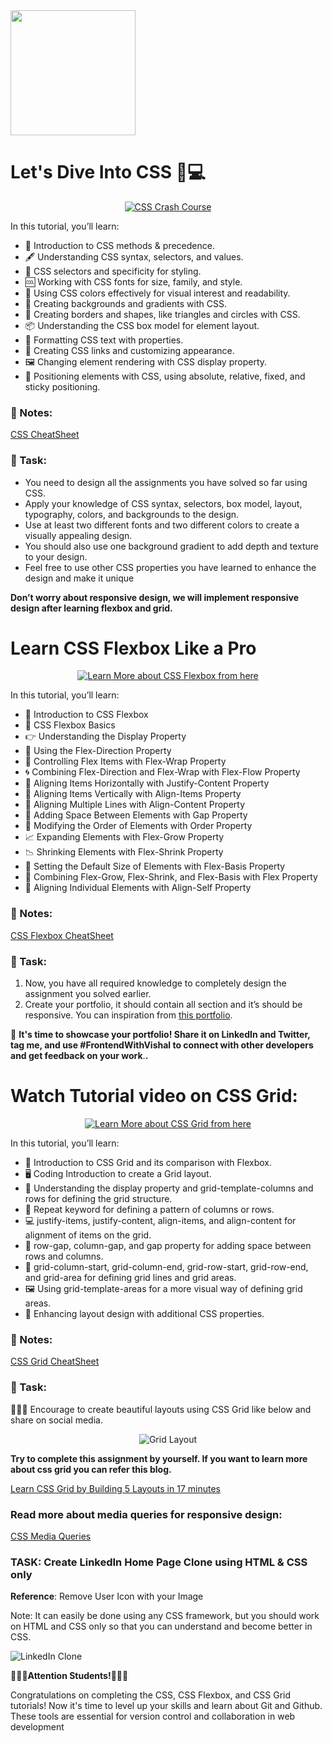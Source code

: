 <img src="https://github.com/Vishal-raj-1/Frontend-Development-Essentials/blob/main/Assets/Icons/css.png" width="200px" />

# Let's Dive Into CSS 🎨💻

<div align="center">
  <a href="https://youtu.be/Qu0dbQxm6II" >
    <img src="http://img.youtube.com/vi/Qu0dbQxm6II/0.jpg" alt="CSS Crash Course" />
  </a>
</div>

In this tutorial, you’ll learn:

- 👋 Introduction to CSS methods & precedence.
- 🖋️ Understanding CSS syntax, selectors, and values.
- 🎯 CSS selectors and specificity for styling.
- 🆒 Working with CSS fonts for size, family, and style.
- 🌈 Using CSS colors effectively for visual interest and readability.
- 🎨 Creating backgrounds and gradients with CSS.
- 🔲 Creating borders and shapes, like triangles and circles with CSS.
- 📦 Understanding the CSS box model for element layout.
- 📝 Formatting CSS text with properties.
- 🔗 Creating CSS links and customizing appearance.
- 🖼️ Changing element rendering with CSS display property.
- 📐 Positioning elements with CSS, using absolute, relative, fixed, and sticky positioning.

### 📝 Notes:

[CSS CheatSheet](https://github.com/Vishal-raj-1/Frontend-Development-Essentials/blob/main/CheatSheets/CSS.md)

### 🔨 Task:

- You need to design all the assignments you have solved so far using CSS.
- Apply your knowledge of CSS syntax, selectors, box model, layout, typography, colors, and backgrounds to the design.
- Use at least two different fonts and two different colors to create a visually appealing design.
- You should also use one background gradient to add depth and texture to your design.
- Feel free to use other CSS properties you have learned to enhance the design and make it unique

**Don’t worry about responsive design, we will implement responsive design after learning flexbox and grid.**

# Learn CSS Flexbox Like a Pro

<div align="center">
  <a href="https://youtu.be/3nLglJtUHjA" >
    <img src="http://img.youtube.com/vi/3nLglJtUHjA/0.jpg" alt="Learn More about CSS Flexbox from here" />
  </a>
</div>

In this tutorial, you’ll learn:
- 👋 Introduction to CSS Flexbox
- 📐 CSS Flexbox Basics
- 👉 Understanding the Display Property
- 🔀 Using the Flex-Direction Property
- 🌯 Controlling Flex Items with Flex-Wrap Property
- 🌀 Combining Flex-Direction and Flex-Wrap with Flex-Flow Property
- 🤝 Aligning Items Horizontally with Justify-Content Property
- 👥 Aligning Items Vertically with Align-Items Property
- 🌇 Aligning Multiple Lines with Align-Content Property
- 🔲 Adding Space Between Elements with Gap Property
- 🔢 Modifying the Order of Elements with Order Property
- 📈 Expanding Elements with Flex-Grow Property
- 📉 Shrinking Elements with Flex-Shrink Property
- 📏 Setting the Default Size of Elements with Flex-Basis Property
- 💪 Combining Flex-Grow, Flex-Shrink, and Flex-Basis with Flex Property
- 🙋 Aligning Individual Elements with Align-Self Property

### 📝 Notes:

[CSS Flexbox CheatSheet](https://github.com/Vishal-raj-1/Frontend-Development-Essentials/blob/main/CheatSheets/CSS%20Flexbox.md)

### 🔨 Task:

1. Now, you have all required knowledge to completely design the assignment you solved earlier.
2. Create your portfolio, it should contain all section and it’s should be responsive. You can inspiration from [this portfolio](https://vishal-raj-1.github.io/Portfolio/).


📣 **It's time to showcase your portfolio! Share it on LinkedIn and Twitter, tag me, and use #FrontendWithVishal to connect with other developers and get feedback on your work**.**.**

# Watch Tutorial video on CSS Grid:

<div align="center">
  <a href="https://youtu.be/ULp7wPJ-rzQ" >
    <img src="http://img.youtube.com/vi/ULp7wPJ-rzQ/0.jpg" alt="Learn More about CSS Grid from here" />
  </a>
</div>

In this tutorial, you’ll learn:

- 👋 Introduction to CSS Grid and its comparison with Flexbox.
- 🖥️ Coding Introduction to create a Grid layout.
- 🔲 Understanding the display property and grid-template-columns and rows for defining the grid structure.
- 🔁 Repeat keyword for defining a pattern of columns or rows.
- 💻 justify-items, justify-content, align-items, and align-content for alignment of items on the grid.
- 🌉 row-gap, column-gap, and gap property for adding space between rows and columns.
- 📏 grid-column-start, grid-column-end, grid-row-start, grid-row-end, and grid-area for defining grid lines and grid areas.
- 🖼️ Using grid-template-areas for a more visual way of defining grid areas.
- 🎨 Enhancing layout design with additional CSS properties.

### 📝 Notes:

[CSS Grid CheatSheet](https://github.com/Vishal-raj-1/Frontend-Development-Essentials/blob/main/CheatSheets/CSS%20Grid.md)

### 🔨 Task:

🎉👨‍💻 Encourage to create beautiful layouts using CSS Grid like below and share on social media.

<div align="center">
  <img src="https://github.com/Vishal-raj-1/Frontend-Development-Essentials/blob/main/Assets/grid-layout.png" alt="Grid Layout" />
</div>

**Try to complete this assignment by yourself. If you want to learn more about css grid you can refer this blog.**

[Learn CSS Grid by Building 5 Layouts in 17 minutes](https://www.freecodecamp.org/news/learn-css-grid-by-building-5-layouts/)

### Read more about media queries for responsive design:

[CSS Media Queries](https://www.w3schools.com/css/css3_mediaqueries.asp)

### TASK: Create LinkedIn Home Page Clone using HTML & CSS only

**Reference**: Remove User Icon with your Image

Note: It can easily be done using any CSS framework, but you should work on HTML and CSS only so that you can understand and become better in CSS.

![LinkedIn Clone](https://github.com/Vishal-raj-1/Frontend-Development-Essentials/blob/main/Assets/linkedin.png)

**📣👨‍💻Attention Students!👩‍💻📣**

Congratulations on completing the CSS, CSS Flexbox, and CSS Grid tutorials! Now it's time to level up your skills and learn about Git and Github. These tools are essential for version control and collaboration in web development
